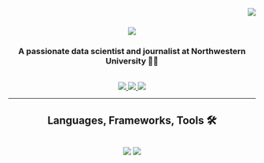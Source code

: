 <img align="right" src="https://visitor-badge.laobi.icu/badge?page_id=kotasuzuki3.kotasuzuki3" />

<h1 align="center">
    <img src="https://readme-typing-svg.herokuapp.com/?font=Righteous&size=35&center=true&vCenter=true&width=500&height=70&duration=4000&lines=Hi+There!+👋;+I'm+Kota+Suzuki!;" />
</h1>

<h3 align="center">A passionate data scientist and journalist at Northwestern University 🧑‍🎓</h3>

<br/>
 
<div align="center"> 
  <a href="mailto:kota.suzuki2021@gmail.com">
    <img src="https://img.shields.io/badge/Gmail-333333?style=for-the-badge&logo=gmail&logoColor=red" />
  </a>
  <a href="https://www.linkedin.com/in/kota-suzuki-77107324b/" target="_blank">
    <img src="https://img.shields.io/badge/LinkedIn-0077B5?style=for-the-badge&logo=linkedin&logoColor=white" target="_blank" />
  </a>
  <a href="https://kotasuzuki3.github.io" target="_blank">
     <img src="https://img.shields.io/badge/Portfolio-FF5722?style=for-the-badge&logo=todoist&logoColor=white" target="_blank" /> <!-- sqlite, safari, google-chrome are other good icon options -->
  </a>
</div>

 <hr/>
 
<h2 align="center"> Languages, Frameworks, Tools 🛠️</h2>
<br/>
<div align="center">
    <img src="https://skillicons.dev/icons?i=react,bootstrap,html,vscode,github,git,r" />
    <img src="https://skillicons.dev/icons?i=nodejs,python,javascript,mongodb,c,nextjs,mysql" /><br>
</div>
